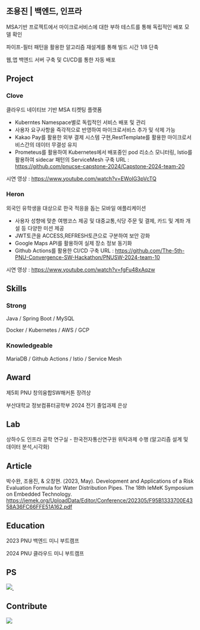 ## 조용진 | 백엔드, 인프라 

MSA기반 프로젝트에서 마이크로서비스에 대한 부하 테스트를 통해 독립적인 배포 모델 확인

파이프-필터 패턴을 활용한 알고리즘 재설계를 통해 빌드 시간 1/8 단축

웹,앱 백엔드 서버 구축 및 CI/CD를 통한 자동 배포 

## Project
### Clove
클라우드 네이티브 기반 MSA 티켓팅 플랫폼
 - Kuberntes Namespace별로 독립적인 서비스 배포 및 관리
 - 사용자 요구사항을 즉각적으로 반영하여 마이크로서비스 추가 및 삭제 가능
 - Kakao Pay를 활용한 외부 결제 시스템 구현,RestTemplate를 활용한 마이크로서비스간의 데이터 무결성 유지
 - Prometeus를 활용하여 Kubernetes에서 배포중인 pod 리소스 모니터링, Istio를 활용하여 sidecar 패턴의 ServiceMesh 구축
URL : https://github.com/pnucse-capstone-2024/Capstone-2024-team-20

시연 영상 : https://www.youtube.com/watch?v=EWoIG3pVcTQ

### Heron
외국인 유학생을 대상으로 한국 적응을 돕는 모바일 애플리케이션
  - 사용자 성향에 맞춘 여행코스 제공 및 대중교통,식당 주문 및 결제, 카드 및 계좌 개설 등 다양한 미션 제공
  - JWT토큰을 ACCESS,REFRESH토큰으로 구분하여 보안 강화
  - Google Maps API를 활용하여 실제 장소 정보 동기화
  - Github Actions를 활용한 CI/CD 구축
URL : https://github.com/The-5th-PNU-Convergence-SW-Hackathon/PNUSW-2024-team-10

시연 영상 : https://www.youtube.com/watch?v=fgFu48xAqzw

## Skills

### Strong
Java / Spring Boot / MySQL 

Docker / Kubernetes / AWS / GCP

### Knowledgeable
MariaDB / Github Actions / Istio / Service Mesh


## Award
제5회 PNU 창의융합SW해커톤 장려상

부산대학교 정보컴퓨터공학부 2024 전기 졸업과제 은상


## Lab
상하수도 인프라 공학 연구실 - 한국전자통신연구원 위탁과제 수행 (알고리즘 설계 및 데이터 분석,시각화)

## Article
박수완, 조용진, & 오창현. (2023, May). Development and Applications of a Risk Evaluation Formula for Water Distribution Pipes. The 18th IeMeK Symposium on Embedded Technology. https://iemek.org/UploadData/Editor/Conference/202305/F95B1333700E4358A36FC66FFE51A162.pdf

## Education
2023 PNU 백엔드 미니 부트캠프

2024 PNU 클라우드 미니 부트캠프


## PS
<p>
  <a href="https://solved.ac/whdydwls1595/">
    <img src="http://mazassumnida.wtf/api/v2/generate_badge?boj=whdydwls1595" />
  </a>&nbsp;&nbsp;&nbsp;&nbsp; <!-- 공백 추가 -->
  <p>

## Contribute
<p>
  <a href="https://github.com/Brio-yj/github-readme-stats">
    <img src="https://github-readme-stats.vercel.app/api/top-langs/?username=Brio-yj&layout=compact" />
  </a>
</p>



